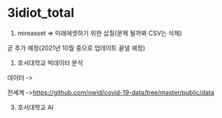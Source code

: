 # 3idiot_total
1. mireasset => 미래에셋하기 위한 삽질(문제 될까봐 CSV는 삭제)




곧 추가 예정(2021년 10월 중으로 업데이트 끝낼 예정)
1. 호서대학교 빅데이터 분석


데이터 -> 


전세계 ->https://github.com/owid/covid-19-data/tree/master/public/data


3. 호서대학교 AI



